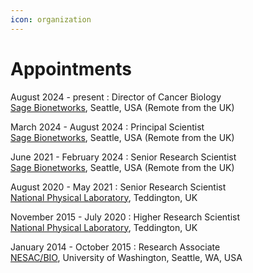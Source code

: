 ```yaml
---
icon: organization
---
```

# Appointments

August 2024 - present 
:    Director of Cancer Biology  
     [Sage Bionetworks](https://sagebionetworks.org), Seattle, USA (Remote from the UK)  

March 2024 - August 2024
:    Principal Scientist  
     [Sage Bionetworks](https://sagebionetworks.org), Seattle, USA (Remote from the UK)  

June 2021 - February 2024
:    Senior Research Scientist  
     [Sage Bionetworks](https://sagebionetworks.org), Seattle, USA (Remote from the UK)  

August 2020 - May 2021
:    Senior Research Scientist  
     [National Physical Laboratory](https://www.npl.co.uk/), Teddington, UK

November 2015 - July 2020 
:    Higher Research Scientist  
     [National Physical Laboratory](https://www.npl.co.uk/), Teddington, UK

January 2014 - October 2015
:    Research Associate  
     [NESAC/BIO](https://depts.washington.edu/nesacbio/), University of Washington, Seattle, WA, USA
